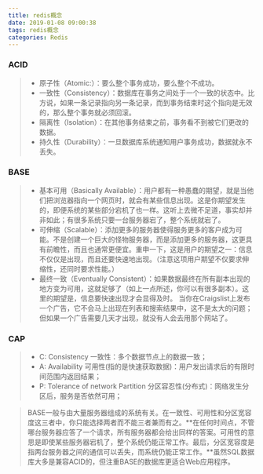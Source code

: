 ```yaml
---
title: redis概念
date: 2019-01-08 09:00:38
tags: redis概念
categories: Redis
---
```


### ACID

> - 原子性（Atomic:）：要么整个事务成功，要么整个不成功。
> - 一致性（Consistency）：数据库在事务之间处于一个一致的状态中。比方说，如果一条记录指向另一条记录，而到事务结束时这个指向是无效的，那么整个事务就必须回滚。
> - 隔离性（Isolation）：在其他事务结束之前，事务看不到被它们更改的数据。
> - 持久性（Durability）：一旦数据库系统通知用户事务成功，数据就永不丢失。



### BASE

> - 基本可用（Basically Available）：用户都有一种愚蠢的期望，就是当他们把浏览器指向一个网页时，就会有某些信息出现。这是你期望发生的，即便系统的某些部分宕机了也一样。这听上去微不足道，事实却并非如此；有很多系统只要一台服务器宕了，整个系统就宕了。
> - 可伸缩（Scalable）：添加更多的服务器使得服务更多的客户成为可能。不是创建一个巨大的怪物服务器，而是添加更多的服务器，这更具有前瞻性，而且也通常更便宜。重申一下，这是用户的期望之一：信息不仅仅是出现，而且还要快速地出现。（注意这项用户期望不仅要求伸缩性，还同时要求性能。）
> - 最终一致（Eventually Consistent）：如果数据最终在所有副本出现的地方变为可用，这就足够了（如上一点所述，你可以有很多副本）。这里的期望是，信息要快速出现才会显得及时。 当你在Craigslist上发布一个广告，它不会马上出现在列表和搜索结果中，这不是太大的问题；但如果一个广告需要几天才出现，就没有人会去用那个网站了。



### CAP

> - C: Consistency 一致性：多个数据节点上的数据一致；
> - A: Availability 可用性(指的是快速获取数据)：用户发出请求后的有限时间范围内返回结果；
> - P: Tolerance of network Partition 分区容忍性(分布式)：网络发生分区后，服务是否依然可用；

> BASE一般与由大量服务器组成的系统有关。在一致性、可用性和分区宽容度这三者中，你只能选择两者而不能三者兼而有之。**在任何时间点，不管哪台服务器应答了一个请求，所有服务器都会给出同样的答案。可用性的意思是即使某些服务器宕机了，整个系统仍能正常工作。最后，分区宽容度是指两台服务器之间的通信可以丢失，而系统仍能正常工作。**虽然SQL数据库大多是兼容ACID的，但注重BASE的数据库更适合Web应用程序。